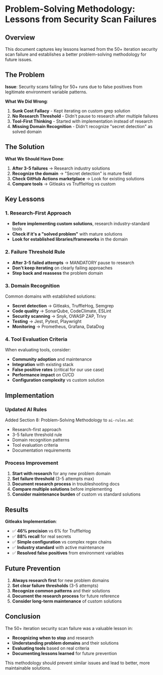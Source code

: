 # Problem-Solving Methodology: Lessons from Security Scan Failures

## Overview

This document captures key lessons learned from the 50+ iteration security scan failure and establishes a better problem-solving methodology for future issues.

## The Problem

**Issue**: Security scans failing for 50+ runs due to false positives from legitimate environment variable patterns.

**What We Did Wrong**:
1. **Sunk Cost Fallacy** - Kept iterating on custom grep solution
2. **No Research Threshold** - Didn't pause to research after multiple failures
3. **Tool-First Thinking** - Started with implementation instead of research
4. **Missing Domain Recognition** - Didn't recognize "secret detection" as solved domain

## The Solution

**What We Should Have Done**:
1. **After 3-5 failures** → Research industry solutions
2. **Recognize the domain** → "Secret detection" is mature field
3. **Check GitHub Actions marketplace** → Look for existing solutions
4. **Compare tools** → Gitleaks vs TruffleHog vs custom

## Key Lessons

### 1. Research-First Approach
- **Before implementing custom solutions**, research industry-standard tools
- **Check if it's a "solved problem"** with mature solutions
- **Look for established libraries/frameworks** in the domain

### 2. Failure Threshold Rule
- **After 3-5 failed attempts** → MANDATORY pause to research
- **Don't keep iterating** on clearly failing approaches
- **Step back and reassess** the problem domain

### 3. Domain Recognition
Common domains with established solutions:
- **Secret detection** → Gitleaks, TruffleHog, Semgrep
- **Code quality** → SonarQube, CodeClimate, ESLint
- **Security scanning** → Snyk, OWASP ZAP, Trivy
- **Testing** → Jest, Pytest, Playwright
- **Monitoring** → Prometheus, Grafana, DataDog

### 4. Tool Evaluation Criteria
When evaluating tools, consider:
- **Community adoption** and maintenance
- **Integration** with existing stack
- **False positive rates** (critical for our use case)
- **Performance impact** on CI/CD
- **Configuration complexity** vs custom solution

## Implementation

### Updated AI Rules
Added Section 8: Problem-Solving Methodology to `ai-rules.md`:
- Research-first approach
- 3-5 failure threshold rule
- Domain recognition patterns
- Tool evaluation criteria
- Documentation requirements

### Process Improvement
1. **Start with research** for any new problem domain
2. **Set failure threshold** (3-5 attempts max)
3. **Document research process** in troubleshooting docs
4. **Compare multiple solutions** before implementing
5. **Consider maintenance burden** of custom vs standard solutions

## Results

**Gitleaks Implementation**:
- ✅ **46% precision** vs 6% for TruffleHog
- ✅ **88% recall** for real secrets
- ✅ **Simple configuration** vs complex regex chains
- ✅ **Industry standard** with active maintenance
- ✅ **Resolved false positives** from environment variables

## Future Prevention

1. **Always research first** for new problem domains
2. **Set clear failure thresholds** (3-5 attempts)
3. **Recognize common patterns** and their solutions
4. **Document the research process** for future reference
5. **Consider long-term maintenance** of custom solutions

## Conclusion

The 50+ iteration security scan failure was a valuable lesson in:
- **Recognizing when to stop** and research
- **Understanding problem domains** and their solutions
- **Evaluating tools** based on real criteria
- **Documenting lessons learned** for future prevention

This methodology should prevent similar issues and lead to better, more maintainable solutions.
